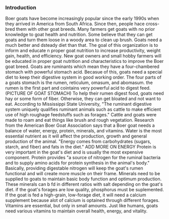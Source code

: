 ### Introduction

  Boer goats have become increasingly popular since the early 1990s when they arrived in America from South Africa. Since then, people hace cross-bred them with other goat breeds. Many farmers get goats with no prior knowledge to goat health and nutrition. Some believe that they can get goats and turn them loose in a woody area to clean up brush. Goats need a much better and dsteady diet than that. The goal of this organization is to inform and educate n proper goat nutrition to increase productivity, weight gain, health, and efficiency. New goat owners and small hobby farmers will be educated in proper goat nutrition and characteristics to improve the Boer goat breed.
  Goats are ruminants which mean they have a four-chambered stomach with powerful stomach acid. Becasue of this, goats need a special diet to keep their digestive system in good working order. The four parts of a goats stomach is the rumen, reticulum, omasum, and abomasum. the rumen is the first part and cointains very powerful acid to digest feed. (PICTURE OF GOAT STOMACH) To help their rumen digest food, goats need hay or some form of fiber. Otherwise, they can get bloated and not want to eat. According to Mississippi State University, "The ruminant digestive system uniquely qualifies ruminant animals such as cattle to make efficient use of high roughage feedstuffs such as forages." Cattle and goats were made to roam and eat things like brush and rough vegetation. 
  Research from the American Boer Goat Association says that a Boer goat needs a balance of water, energy, protein, minerals, and vitamins. Water is the most essential nutrient as it will affect the production, growth and general production of the animal. "Energy comes from carbohydrates (sugars, starch, and fiber) and fats in the diet." ADD MORE ON ENERGY Protein is very important in the goat's diet and is usually the most expensive component. Protein provides "a source of nitrogen for the ruminal bacteria and to supply amino acids for protein synthesis in the animal's body." Basically, providing digestable nitrogen will keep the goat's rumen functional and will create more muscle on their frame.
 Minerals need to be supplied to goats to maintain basic body function and optimum production. These minerals can b fd in different ratios with salt depending on the goat's diet. if the goat's forages are low quality, phosphorus must be suplemented. If the goat is fed a high-grain, low-forage diet, it will need a calcium supplement because alot of calcium is optained through different forages. 
  Vitamins are essential, but only in small amounts. Just like humans, goats need various vitamins to maintain overall health, energy, and vitality. 
   
